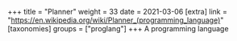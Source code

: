+++
title = "Planner"
weight = 33
date = 2021-03-06
[extra]
link = "https://en.wikipedia.org/wiki/Planner_(programming_language)"
[taxonomies]
groups = ["proglang"]
+++
A programming language

